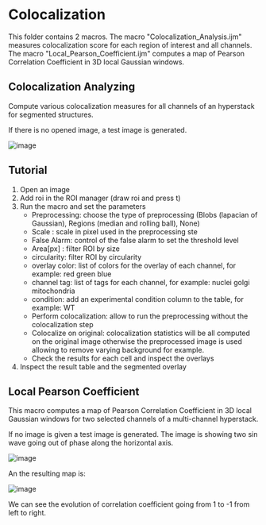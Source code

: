 # Colocalization

This folder contains 2 macros. The macro "Colocalization_Analysis.ijm" measures colocalization score for each region of interest and all channels. The macro "Local_Pearson_Coefficient.ijm" computes a map of Pearson Correlation Coefficient in 3D local Gaussian windows.

## Colocalization Analyzing

Compute various colocalization measures for all channels of an hyperstack for segmented structures.

If there is no opened image, a test image is generated.

![image](https://user-images.githubusercontent.com/3415561/117972406-05f37280-b323-11eb-970b-4adc9b49abb6.png)


## Tutorial
1. Open an image
2. Add roi in the ROI manager (draw roi and press t)
3. Run the macro and set the parameters
   - Preprocessing: choose the type of preprocessing (Blobs (lapacian of Gaussian), Regions (median and rolling ball), None)
   - Scale : scale in pixel used in the preprocessing ste
   - False Alarm: control of the false alarm to set the threshold level
   - Area[px] : filter ROI by size
   - circularity: filter ROI by circularity
   - overlay color: list of colors for the overlay of each channel, for example: red green blue
   - channel tag: list of tags for each channel, for example: nuclei golgi mitochondria 
   - condition: add an experimental condition column to the table, for example: WT
   - Perform colocalization: allow to run the preprocessing without the colocalization step
   - Colocalize on original: colocalization statistics will be all computed on the original image otherwise the preprocessed image is used allowing to remove varying background for example. 
   - Check the results for each cell and inspect the overlays
4. Inspect the result table and the segmented overlay


## Local Pearson Coefficient

This macro computes a map of Pearson Correlation Coefficient in 3D local Gaussian windows for two selected channels of a multi-channel hyperstack.

If no image is given a test image is generated. The image is showing two sin wave going out of phase along the horizontal axis.

![image](https://user-images.githubusercontent.com/3415561/122535614-a2dcb600-d01b-11eb-9767-e3e69d2015e6.png)

An the resulting map is:

![image](https://user-images.githubusercontent.com/3415561/122535701-b5ef8600-d01b-11eb-96e6-ad59cd51b7cd.png)

We can see the evolution of correlation coefficient going from 1 to -1 from left to right.





